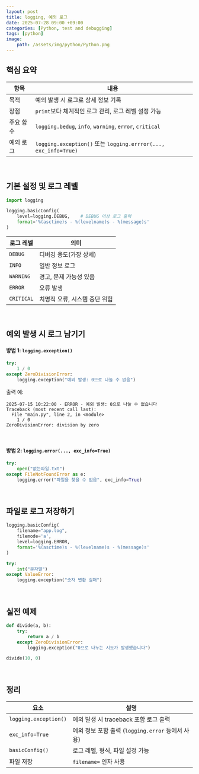 ```yaml
---
layout: post
title: logging, 예외 로그
date: 2025-07-28 09:00 +09:00
categories: [Python, test and debugging]
tags: [python]
image:
    path: /assets/img/python/Python.png
---
```


## 핵심 요약 

| 항목 | 내용 |
|-|-|
| 목적 | 예외 발생 시 로그로 상세 정보 기록 |
| 장점 | `print`보다 체계적인 로그 관리, 로그 레벨 설정 가능 |
| 주요 함수 | `logging.bedug`, `info`, `warning`, `error`, `critical` |
| 예외 로그 | `logging.exception()` 또는 `logging.errror(..., exc_info=True)` |

<br>

## 기본 설정 및 로그 레벨

```python
import logging

logging.basicConfig(
    level=logging.DEBUG,    # DEBUG 이상 로그 출력
    format='%(asctime)s - %(levelname)s - %(message)s'
)
```

| 로그 레벨 | 의미 |
|-|-|
| `DEBUG` | 디버깅 용도(가장 상세) |
| `INFO` | 일반 정보 로그 |
| `WARNING` | 경고, 문제 가능성 있음 |
| `ERROR` | 오류 발생 |
| `CRITICAL` | 치명적 오류, 시스템 중단 위험 |

<br>

## 예외 발생 시 로그 남기기

#### 방법 1: `logging.exception()`

```python
try:
    1 / 0
except ZeroDivisionError:
    logging.exception("예외 발생: 0으로 나눌 수 없음")
```

출력 예:

```text
2025-07-15 10:22:00 - ERROR - 예외 발생: 0으로 나눌 수 없습니다
Traceback (most recent call last):
  File "main.py", line 2, in <module>
    1 / 0
ZeroDivisionError: division by zero
```

<br>

#### 방법 2: `logging.error(..., exc_info=True)`

```python
try:
    open("없는파일.txt")
except FileNotFoundError as e:
    logging.error("파일을 찾을 수 없음", exc_info=True)
```

<br>

## 파일로 로그 저장하기

```python
logging.basicConfig(
    filename="app.log",
    filemode='a',
    level=logging.ERROR,
    format='%(asctime)s - %(levelname)s - %(message)s'
)

try:
    int("문자열")
except ValueError:
    logging.exception("숫자 변환 실패")
```

<br>

## 실전 예제

```python
def divide(a, b):
    try:
        return a / b
    except ZeroDivisionError:
        logging.exception("0으로 나누는 시도가 발생했습니다")

divide(10, 0)
```

<br>

## 정리

| 요소                    | 설명                                   |
| --------------------- | ------------------------------------ |
| `logging.exception()` | 예외 발생 시 traceback 포함 로그 출력           |
| `exc_info=True`       | 예외 정보 포함 출력 (`logging.error` 등에서 사용) |
| `basicConfig()`       | 로그 레벨, 형식, 파일 설정 가능                  |
| 파일 저장                 | `filename=` 인자 사용                    |
